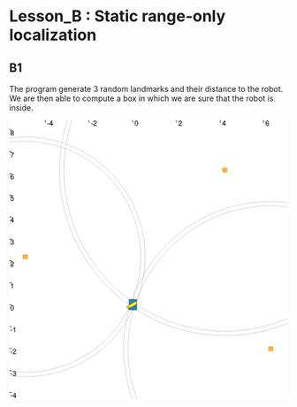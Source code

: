 # Lesson_B : Static range-only localization

## B1

The program generate 3 random landmarks and their distance to the robot. We are then able to compute a box in which we are sure that the robot is inside.

![](./images/B1_localization.png)